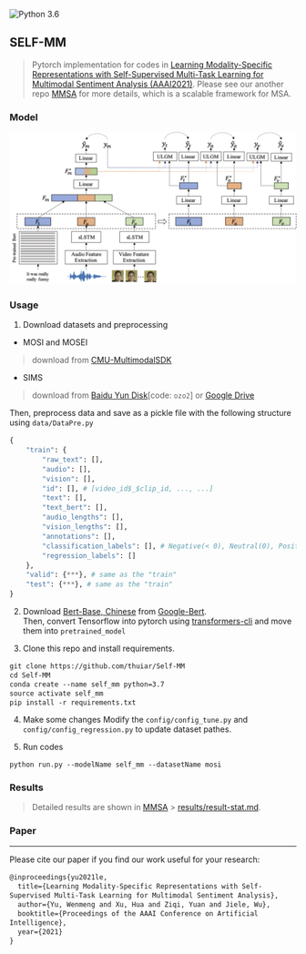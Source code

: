 ![Python 3.6](https://img.shields.io/badge/python-3.6-green.svg)

## SELF-MM
> Pytorch implementation for codes in [Learning Modality-Specific Representations with Self-Supervised Multi-Task Learning for Multimodal Sentiment Analysis (AAAI2021)](https://arxiv.org/abs/2102.04830). Please see our another repo [MMSA](https://github.com/thuiar/MMSA) for more details, which is a scalable framework for MSA.

### Model

![model](assets/MainModel.png)

### Usage

1. Download datasets and preprocessing
- MOSI and MOSEI
> download from [CMU-MultimodalSDK](http://immortal.multicomp.cs.cmu.edu/raw_datasets/processed_data/)

- SIMS
> download from [Baidu Yun Disk](https://pan.baidu.com/s/1CmLdhYSVnNFAyA0DkR6tdA)[code: `ozo2`] or [Google Drive](https://drive.google.com/file/d/1z6snOkOoy100F33lzmHHB_DUGJ47DaQo/view?usp=sharing)

Then, preprocess data and save as a pickle file with the following structure using `data/DataPre.py`
```python
{
    "train": {
        "raw_text": [],
        "audio": [],
        "vision": [],
        "id": [], # [video_id$_$clip_id, ..., ...]
        "text": [],
        "text_bert": [],
        "audio_lengths": [],
        "vision_lengths": [],
        "annotations": [],
        "classification_labels": [], # Negative(< 0), Neutral(0), Positive(> 0)
        "regression_labels": []
    },
    "valid": {***}, # same as the "train" 
    "test": {***}, # same as the "train"
}
```

2. Download [Bert-Base, Chinese](https://storage.googleapis.com/bert_models/2018_11_03/chinese_L-12_H-768_A-12.zip) from [Google-Bert](https://github.com/google-research/bert).  
Then, convert Tensorflow into pytorch using [transformers-cli](https://huggingface.co/transformers/converting_tensorflow_models.html) and move them into `pretrained_model`  

2. Clone this repo and install requirements.
```
git clone https://github.com/thuiar/Self-MM
cd Self-MM
conda create --name self_mm python=3.7
source activate self_mm
pip install -r requirements.txt
```

4. Make some changes
Modify the `config/config_tune.py` and `config/config_regression.py` to update dataset pathes.

3. Run codes
```
python run.py --modelName self_mm --datasetName mosi
```

### Results

> Detailed results are shown in [MMSA](https://github.com/thuiar/MMSA) > [results/result-stat.md](https://github.com/thuiar/MMSA/blob/master/results/result-stat.md). 

### Paper
---
Please cite our paper if you find our work useful for your research:
```
@inproceedings{yu2021le,
  title={Learning Modality-Specific Representations with Self-Supervised Multi-Task Learning for Multimodal Sentiment Analysis},
  author={Yu, Wenmeng and Xu, Hua and Ziqi, Yuan and Jiele, Wu},
  booktitle={Proceedings of the AAAI Conference on Artificial Intelligence},
  year={2021}
}
```
